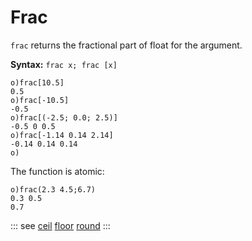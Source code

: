 # Frac

`frac` returns the fractional part of float for the argument.

**Syntax:** ```frac x; frac [x]```

```o
o)frac[10.5]
0.5
o)frac[-10.5]
-0.5
o)frac[(-2.5; 0.0; 2.5)]
-0.5 0 0.5
o)frac[-1.14 0.14 2.14]
-0.14 0.14 0.14
o)
```

The function is atomic:

```o
o)frac(2.3 4.5;6.7)
0.3 0.5
0.7
```

::: see
[ceil](/verbs/math/ceil.md)
[floor](/verbs/math/floor.md)
[round](/verbs/math/round.md)
:::

